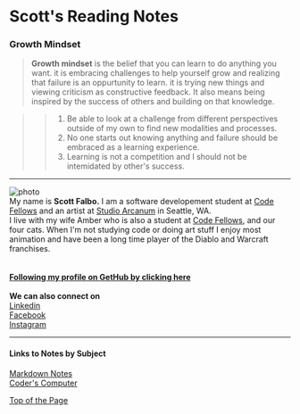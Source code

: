 #  Scott's Reading Notes 

### Growth Mindset

> **Growth mindset** is the belief that you can learn to do anything you want.  it is embracing challenges to help yourself grow and realizing that failure is an oppurtunity to learn.  it is trying new things and viewing criticism as constructive feedback.  It also means being inspired by the success of others and building on that knowledge.

>> 1. Be able to look at a challenge from different perspectives outside of my own to find new modalities and processes.
>> 2. No one starts out knowing anything and failure should be embraced as a learning experience.
>> 3. Learning is not a competition and I should not be intemidated by other's success.
<hr />

![photo](https://avatars1.githubusercontent.com/u/67803329?s=460&u=92ace7e6cedf0c3582317b5620d2575ca0d49604&v=4)<br />
My name is **Scott Falbo.**  I am a software developement student at [Code Fellows](https://www.codefellows.org/) and an artist at [Studio Arcanum](http://studioarcanum.com/) in Seattle, WA.  
I live with my wife Amber who is also a student at [Code Fellows](https://www.codefellows.org/), and our four cats.  When I'm not studying code or doing art stuff I enjoy most animation and have been a long time player of the Diablo and Warcraft franchises.  
<br><br>
**[Following my profile on GetHub by clicking here](https://github.com/scottfalbo)**
<br><br>
**We can also connect on** <br>
[Linkedin](https://www.linkedin.com/in/scott-falbo-5523a41b1) <br>
[Facebook](https://www.facebook.com/scottfalboart) <br>
[Instagram](https://www.instagram.com/scottfalboart)
<hr />

#### Links to Notes by Subject
[Markdown Notes](markdown-notes.md)<br />
[Coder's Computer](coders-computer.md)

[Top of the Page](#scotts-reading-notes)
